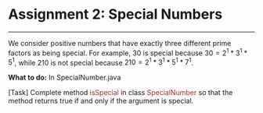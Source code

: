 # Assignment 2: Special Numbers

---
We consider positive numbers that have exactly three different prime factors as being special. For example, 30 is special because $30=2^1*3^1*5^1$, while 210 is not special because $210=2^1*3^1*5^1*7^1$.

**What to do:** In SpecialNumber.java

[Task] Complete method <font color=' #A52A2A '>isSpecial</font> in class <font color=' #A52A2A '>SpecialNumber</font> so that the method returns true if and only if the argument is special.
